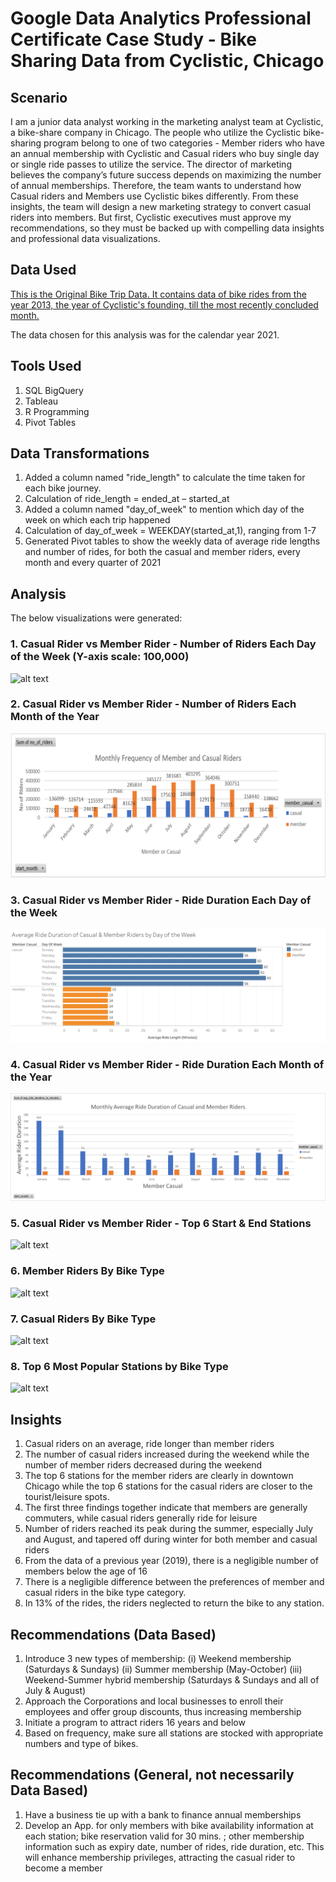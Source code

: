 # Google Data Analytics Professional Certificate Case Study - Bike Sharing Data from Cyclistic, Chicago

## Scenario

I am a junior data analyst working in the marketing analyst team at Cyclistic, a bike-share company in Chicago. The people who utilize the Cyclistic bike-sharing program belong to one of two categories - Member riders who have an annual membership with Cyclistic and Casual riders who buy single day or single ride passes to utilize the service. The director of marketing believes the company’s future success depends on maximizing the number of annual memberships. Therefore, the team wants to understand how Casual riders and Members use Cyclistic bikes differently. From these insights, the team will design a new marketing strategy to convert casual riders into members. But first, Cyclistic executives must approve my recommendations, so they must be backed up with compelling data insights and professional data visualizations.

## Data Used

<a href = "https://divvy-tripdata.s3.amazonaws.com/index.html"> This is the Original Bike Trip Data. It contains data of bike rides from the year 2013, the year of Cyclistic's founding, till the most recently concluded month. </a>

The data chosen for this analysis was for the calendar year 2021.

## Tools Used

1. SQL BigQuery
2. Tableau 
3. R Programming
4. Pivot Tables

## Data Transformations

1. Added a column named "ride_length" to calculate the time taken for each bike journey. 
2. Calculation of ride_length = ended_at – started_at
3. Added a column named "day_of_week" to mention which day of the week on which each trip happened
4. Calculation of day_of_week = WEEKDAY(started_at,1), ranging from 1-7
5. Generated Pivot tables to show the weekly data of average ride lengths and number of rides, for both the casual and member riders, every month and every quarter of 2021

## Analysis

The below visualizations were generated:

### 1. Casual Rider vs Member Rider - Number of Riders Each Day of the Week (Y-axis scale: 100,000)

![alt text](https://raw.githubusercontent.com/rahulshankariyer/Portfolio/main/Cyclistic%20Bike%20Program%20Membership/Data%20Visualization%20through%20R%20and%20Tableau/Number%20of%20Rides%20by%20Member%20and%20Casual%20Riders%20each%20Day%20of%20the%20Week.png)

### 2. Casual Rider vs Member Rider - Number of Riders Each Month of the Year

![alt text](https://raw.githubusercontent.com/rahulshankariyer/Cyclistic_Bike_Program_Membership/main/Data%20Visualization%20through%20R%20and%20Tableau/Casual%20Rider%20vs%20Member%20Rider%20-%20Number%20of%20Riders%20for%20Each%20Month%20of%20the%20Year.png)

### 3. Casual Rider vs Member Rider - Ride Duration Each Day of the Week

![alt text](https://raw.githubusercontent.com/rahulshankariyer/Cyclistic_Bike_Program_Membership/main/Data%20Visualization%20through%20R%20and%20Tableau/Average%20Ride%20Duration%20of%20Casual%20%26%20Member%20Riders%20by%20Day%20of%20the%20Week.png)

### 4. Casual Rider vs Member Rider - Ride Duration Each Month of the Year

![alt text](https://raw.githubusercontent.com/rahulshankariyer/Cyclistic_Bike_Program_Membership/main/Data%20Visualization%20through%20R%20and%20Tableau/Casual%20Rider%20vs%20Member%20Rider%20-%20Ride%20Duration%20for%20Each%20Month%20of%20the%20Year.png)

### 5. Casual Rider vs Member Rider - Top 6 Start & End Stations

![alt text](https://raw.githubusercontent.com/rahulshankariyer/Portfolio/main/Cyclistic%20Bike%20Program%20Membership/Data%20Visualization%20through%20R%20and%20Tableau/Top%206%20Start%20%26%20End%20Stations%20of%20Casual%20%26%20Member%20Riders.png)

### 6. Member Riders By Bike Type

![alt text](https://raw.githubusercontent.com/rahulshankariyer/Portfolio/main/Cyclistic%20Bike%20Program%20Membership/Data%20Visualization%20through%20R%20and%20Tableau/Member%20Riders%20By%20Bike%20Type.png)

### 7. Casual Riders By Bike Type

![alt text](https://raw.githubusercontent.com/rahulshankariyer/Portfolio/main/Cyclistic%20Bike%20Program%20Membership/Data%20Visualization%20through%20R%20and%20Tableau/Casual%20Riders%20by%20Bike%20Type.png)

### 8. Top 6 Most Popular Stations by Bike Type

![alt text](https://raw.githubusercontent.com/rahulshankariyer/Portfolio/main/Cyclistic%20Bike%20Program%20Membership/Data%20Visualization%20through%20R%20and%20Tableau/Top%206%20Most%20Popular%20Stations%20by%20Bike%20Type.png)

## Insights

1. Casual riders on an average, ride longer than member riders
2. The number of casual riders increased during the weekend while the number of member riders decreased during the weekend
3. The top 6 stations for the member riders are clearly in downtown Chicago while the top 6 stations for the casual riders are closer to the tourist/leisure spots.
4. The first three findings together indicate that members are generally commuters, while casual riders generally ride for leisure
5. Number of riders reached its peak during the summer, especially July and August, and tapered off during winter for both member and casual riders
6. From the data of a previous year (2019), there is a negligible number of members below the age of 16
7. There is a negligible difference between the preferences of member and casual riders in the bike type category.
8. In 13% of the rides, the riders neglected to return the bike to any station.

## Recommendations (Data Based)

1. Introduce 3 new types of membership:
    (i) Weekend membership (Saturdays & Sundays)
    (ii) Summer membership (May-October)
    (iii) Weekend-Summer hybrid membership (Saturdays & Sundays and all of July & August)
2. Approach the Corporations and local businesses to enroll their employees and offer group discounts, thus increasing membership
3. Initiate a program to attract riders 16 years and below
4. Based on frequency, make sure all stations are stocked with appropriate numbers and type of bikes.

## Recommendations (General, not necessarily Data Based)

1. Have a business tie up with a bank to finance annual memberships
2. Develop an App. for only members with bike availability information at each station; bike reservation valid for 30 mins. ; other membership information such as expiry date, number of rides, ride duration, etc. This will enhance membership privileges, attracting the casual rider to become a member
